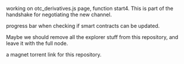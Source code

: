 working on otc_derivatives.js page, function start4.
This is part of the handshake for negotiating the new channel.



progress bar when checking if smart contracts can be updated.


Maybe we should remove all the explorer stuff from this repository, and leave it with the full node.

a magnet torrent link for this repository.